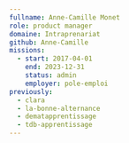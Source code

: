 ```yaml
---
fullname: Anne-Camille Monet
role: product manager
domaine: Intraprenariat
github: Anne-Camille
missions:
  - start: 2017-04-01
    end: 2023-12-31
    status: admin
    employer: pole-emploi
previously:
  - clara
  - la-bonne-alternance
  - dematapprentissage
  - tdb-apprentissage
---
```



